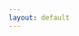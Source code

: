 ```yaml
---
layout: default
---
```


<div :class = "shadow.state" id = "app">
    <!--<state-view :shadow = "shadow" :ready = "ready"></state-view>-->
    <google-login></google-login>
    <time-d-three :movements = "movements" :strategies = "strategies" :shadow = "shadow" :ready = "ready"></time-d-three>
    <!--<alarm-controls :shadow = "shadow" :ready = "ready"></alarm-controls>-->
    <version-stamp :cache = "cache"></version-stamp>
</div>
<script src="js/main.js"></script>

